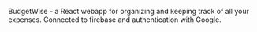 BudgetWise - a React webapp for organizing and keeping track of all your expenses. Connected to firebase and authentication with Google.
